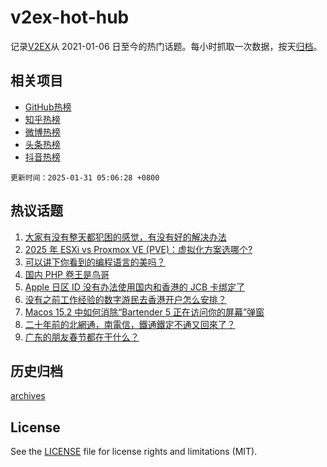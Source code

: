 # v2ex-hot-hub

 记录[V2EX](https://www.v2ex.com/)从 2021-01-06 日至今的热门话题。每小时抓取一次数据，按天[归档](archives)。
 
 ## 相关项目

- [GitHub热榜](https://github.com/it985/github-hot-hub)
- [知乎热榜](https://github.com/it985/zhihu-hot-hub)
- [微博热榜](https://github.com/it985/weibo-hot-hub)
- [头条热榜](https://github.com/it985/toutiao-hot-hub)
- [抖音热榜](https://github.com/it985/douyin-hot-hub)


 `更新时间：2025-01-31 05:06:28 +0800`

## 热议话题

1. [大家有没有整天都犯困的感觉，有没有好的解决办法](https://www.v2ex.com/t/1108320)
1. [2025 年 ESXi vs Proxmox VE (PVE)：虚拟化方案选哪个?](https://www.v2ex.com/t/1108307)
1. [可以讲下你看到的编程语言的美吗？](https://www.v2ex.com/t/1108327)
1. [国内 PHP 卷王是鸟哥](https://www.v2ex.com/t/1108309)
1. [Apple 日区 ID 没有办法使用国内和香港的 JCB 卡绑定了](https://www.v2ex.com/t/1108312)
1. [没有之前工作经验的数字游民去香港开户怎么安排？](https://www.v2ex.com/t/1108334)
1. [Macos 15.2 中如何消除“Bartender 5 正在访问你的屏幕”弹窗](https://www.v2ex.com/t/1108313)
1. [二十年前的北網通，南電信，鐵通鐵定不通又回來了？](https://www.v2ex.com/t/1108318)
1. [广东的朋友春节都在干什么？](https://www.v2ex.com/t/1108344)

## 历史归档

[archives](archives)

## License

See the [LICENSE](LICENSE) file for license rights and limitations (MIT).
